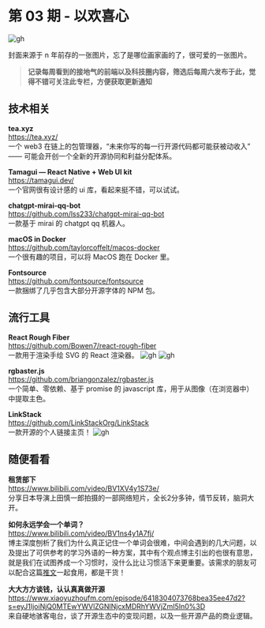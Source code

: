 # 第 03 期 - 以欢喜心
![gh](https://cdn.yct.ee/gh/BarryYangi/ObsStaticData@main/obsidian/16826663300001jvjww.jpg)


封面来源于 n 年前存的一张图片，忘了是哪位画家画的了，很可爱的一张图片。

>**记录每周看到的接地气的前端以及科技圈内容，筛选后每周六发布于此，觉得不错可关注此专栏，方便获取更新通知**

## 技术相关
**tea.xyz** \
https://tea.xyz/ \
一个 web3 在链上的包管理器，“未来你写的每一行开源代码都可能获被动收入” —— 可能会开创一个全新的开源协同和利益分配体系。

**Tamagui — React Native + Web UI kit** \
https://tamagui.dev/ \
一个官网很有设计感的 ui 库，看起来挺不错，可以试试。

**chatgpt-mirai-qq-bot** \
https://github.com/lss233/chatgpt-mirai-qq-bot \
一款基于 mirai 的 chatgpt qq 机器人。

**macOS in Docker** \
https://github.com/taylorcoffelt/macos-docker \
一个很有趣的项目，可以将 MacOS 跑在 Docker 里。

**Fontsource** \
https://github.com/fontsource/fontsource \
一款捆绑了几乎包含大部分开源字体的 NPM 包。


## 流行工具
**React Rough Fiber** \
https://github.com/Bowen7/react-rough-fiber \
一款用于渲染手绘 SVG 的 React 渲染器。
![gh](https://cdn.yct.ee/gh/BarryYangi/ObsStaticData@main/obsidian/16826697630002yx4yb.png)
![gh](https://cdn.yct.ee/gh/BarryYangi/ObsStaticData@main/obsidian/1682669771000vh99zg.png)



**rgbaster.js** \
https://github.com/briangonzalez/rgbaster.js \
一个简单、零依赖、基于 promise 的 javascript 库，用于从图像（在浏览器中）中提取主色。

**LinkStack** \
https://github.com/LinkStackOrg/LinkStack \
一款开源的个人链接主页！
![gh](https://cdn.yct.ee/gh/BarryYangi/ObsStaticData@main/obsidian/1682670020000f7sypo.jpg)



## 随便看看
**租赁部下** \
https://www.bilibili.com/video/BV1XV4y1S73e/ \
分享日本导演上田慎一郎拍摄的一部网络短片，全长2分多钟，情节反转，脑洞大开。

**如何永远学会一个单词？** \
https://www.bilibili.com/video/BV1ns4y1A7fj/ \
博主深度刨析了我们为什么真正记住一个单词会很难，中间会遇到的几大问题，以及提出了可供参考的学习外语的一种方案，其中有个观点博主引出的也很有意思，就是我们在试图养成一个习惯时，没什么比让习惯活下来更重要。该需求的朋友可以配合这篇[推文](https://twitter.com/yiqifacai/status/1651648150564925440)一起食用，都是干货！

**大大方方谈钱，认认真真做开源** \
https://www.xiaoyuzhoufm.com/episode/6418304073768bea35ee47d2?s=eyJ1IjoiNjQ0MTEwYWVlZGNlNjcxMDRhYWVjZmI5In0%3D \
来自硬地骇客电台，谈了开源生态中的变现问题，以及一些开源产品的商业逻辑。